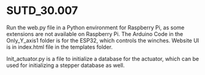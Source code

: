 # SUTD_30.007

Run the web.py file in a Python environment for Raspberry Pi, as some extensions are not available on Raspberry Pi.
The Arduino Code in the Only_Y_axis1 folder is for the ESP32, which controls the winches.
Website UI is in index.html file in the templates folder.

Init_actuator.py is a file to initialize a database for the actuator, which can be used for initializing a stepper database as well.
